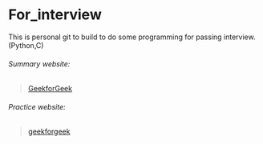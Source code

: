 # For_interview
This is personal git to build to do some programming for passing interview.(Python,C)

###### Summary website: 
> [GeekforGeek](http://www.geeksforgeeks.org/) 



###### Practice website:
> [geekforgeek](http://practice.geeksforgeeks.org/)
